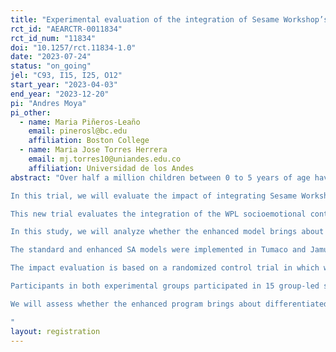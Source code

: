 ```yaml
---
title: "Experimental evaluation of the integration of Sesame Workshop’s Watch, Play, Learn and the Semillas de Apego intervention to foster maternal mental health and early childhood development among conflict-affected communities in Colombia"
rct_id: "AEARCTR-0011834"
rct_id_num: "11834"
doi: "10.1257/rct.11834-1.0"
date: "2023-07-24"
status: "on_going"
jel: "C93, I15, I25, O12"
start_year: "2023-04-03"
end_year: "2023-12-20"
pi: "Andres Moya"
pi_other:
  - name: Maria Piñeros-Leaño
    email: pinerosl@bc.edu
    affiliation: Boston College
  - name: Maria Jose Torres Herrera
    email: mj.torres10@uniandes.edu.co
    affiliation: Universidad de los Andes
abstract: "Over half a million children between 0 to 5 years of age have been affected by armed conflict and forced displacement in Colombia, while many others have been forced to migrate with their families from Venezuela. While conflict and displacement can bring about devastating effects for young children, healthy ad secure emotional attachments between children and caregivers can help regulate the socioemotional responses to stress and adversities and lay the foundations for proper early childhood development. 
In this trial, we will evaluate the impact of integrating Sesame Workshop’s Watch, Play, Learn (WPL) socioemotional content within the Semillas de Apego program (SA). The program is a community and group-based psychosocial intervention focused on restoring mental health and promoting healthy child-parent attachments of caregivers of young children in conflict-affected settings. Between 2018 and 2020, the impact evaluation of SA was implemented in Tumaco, Colombia with a sample of around 1,400 primary caregivers of children ages 2-5. The results of the impact evaluation demonstrate that the program had sizeable and statistically significant effects on caregiver mental health, the style and quality of the child-caregiver relationship, and on child mental health and development. 
This new trial evaluates the integration of the WPL socioemotional contents within the SA program to strengthen socio-emotional learning and regulation among the children of the caregivers participating in the SA group sessions. Specifically, the SA and WPL enhanced model integrates 23 socioemotional videos and 3 visual aids from WPL into the SA curriculum. While the SA standard approach targets children indirectly by supporting their caregivers, the enhanced model aims to reach children directly through the delivery of these contents and to strengthen caregivers’ capacities to connect with their children through 1) improved understanding of children’s social-emotional development; 2) specific age-appropriate contents that enable caregivers to engage with their children’s in social-emotional learning ; 3) increased avenues for socioemotional co-regulation (this is, the improved socioemotional regulation of children will have positive effects on their caregivers, which will then create positive feedbacks on children themselves). 
In this study, we will analyze whether the enhanced model brings about additional impacts on caregivers’ mental health, caregiver-child relationships, and children’s developmental outcomes. Since we are limited by the study’s sample and underpowered, this trial should be considered as a feasibility study with the hope of a future well-powered impact evaluation. In parallel, we will conduct a process evaluation based on the principles of implementation science to understand the processes and factors that enable or hinder the appropriate integration of the two programs.  
The standard and enhanced SA models were implemented in Tumaco and Jamundí, two municipalities in Colombia heavily affected by violence and poverty during the first cohort of 2023 (April – July). Over a time span of 7 months, we will follow the implementation of the enhanced program with 20 groups of on average 16 participants each, all of them mothers or primary caregivers of children 3 to 5, thereby reaching a total of 320 participants and their children. 
The impact evaluation is based on a randomized control trial in which we will assign eligible subjects to two experimental arms: the standard program, which serves as the control, and the enhanced model, which in this case will be the treatment group. We randomly assigned the implementation groups (n=19) to the treatment (n=9) and control arms (n=10). In this case, each implementation group corresponds to a different neighborhood, meaning that random assignment was conducted at the neighborhood level. 
Participants in both experimental groups participated in 15 group-led sessions over the period of 3 months. Participants in the treatment (enhanced model) group will also have access to WPL videos starting from the 7th session when the program changes focus from the caregiver to the child and their relationship. 
We will assess whether the enhanced program brings about differentiated positive and sequential impacts on the following dimensions, relative to the standard program: (i) primary caregiver’s mental health, (ii) child-parent relationship, (iii) quality of the child-parent emotional bond, (iv) children’s mental health, and (v) children’s cognitive and socioemotional development. For this purpose, data will be collected by an independent firm at baseline and two post-intervention assessments: immediately after the intervention and 4 months after the implementation has concluded to understand the short-run impacts of the enhanced model and whether these impacts persist over time. 
"
layout: registration
---
```



